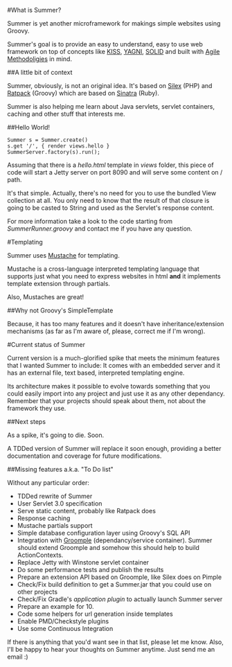 #What is Summer?

Summer is yet another microframework for makings simple websites using Groovy. 

Summer's goal is to provide an easy to understand, easy to use web framework on top of concepts like [KISS](http://en.wikipedia.org/wiki/KISS_principle), [YAGNI](http://en.wikipedia.org/wiki/YAGNI), [SOLID](http://en.wikipedia.org/wiki/SOLID) and built with [Agile Methodoligies](http://agilemanifesto.org/) in mind.

##A little bit of context

Summer, obviously, is not an original idea. It's based on [Silex](http://silex.sensiolabs.org/) (PHP) and [Ratpack](https://github.com/bleedingwolf/Ratpack) (Groovy) which are based on [Sinatra](http://www.sinatrarb.com/) (Ruby).

Summer is also helping me learn about Java servlets, servlet containers, caching and other stuff that interests me.

##Hello World!

    Summer s = Summer.create()
    s.get '/', { render views.hello }
    SummerServer.factory(s).run();

Assuming that there is a *hello.html* template in *views* folder, this piece of code will start a Jetty server on port 8090 and will serve some content on / path.

It's that simple. Actually, there's no need for you to use the bundled View collection at all. You only need to know that the result of that closure is going to be casted to String and used as the Servlet's response content.

For more information take a look to the code starting from *SummerRunner.groovy* and contact me if you have any question.

#Templating

Summer uses [Mustache](http://mustache.github.com/) for templating.

Mustache is a cross-language interpreted templating language that supports just what you need to express websites in html **and** it implements template extension through partials.

Also, Mustaches are great!

##Why not Groovy's SimpleTemplate

Because, it has too many features and it doesn't have inheritance/extension mechanisms (as far as I'm aware of, please, correct me if I'm wrong). 

#Current status of Summer

Current version is a much-glorified spike that meets the minimum  features that I wanted Summer to include: It comes with an embedded server and it has an external file, text based, interpreted templating engine.

Its architecture makes it possible to evolve towards something that you could easily import into any project and just use it as any other dependancy. Remember that your projects should speak about them, not about the framework they use.

##Next steps

As a spike, it's going to die. Soon.

A TDDed version of Summer will replace it soon enough, providing a better documentation and coverage for future modifications.

##Missing features a.k.a. "To Do list"

Without any particular order:

 - TDDed rewrite of Summer
 - User Servlet 3.0 specification
 - Serve static content, probably like Ratpack does
 - Response caching
 - Mustache partials support
 - Simple database configuration layer using Groovy's SQL API
 - Integration with [Groomple](http://github.com/ggalmazor/Groomple) (dependancy/service container). Summer should extend Groomple and somehow this should help to build ActionContexts.
 - Replace Jetty with Winstone servlet container
 - Do some performance tests and publish the results
 - Prepare an extension API based on Groomple, like Silex does on Pimple
 - Check/Fix build definition to get a Summer.jar that you could use on other projects
 - Check/Fix Gradle's *application plugin* to actually launch Summer server
 - Prepare an example for 10.
 - Code some helpers for url generation inside templates
 - Enable PMD/Checkstyle plugins
 - Use some Continuous Integration

If there is anything that you'd want see in that list, please let me know. Also, I'll be happy to hear your thoughts on Summer anytime. Just send me an email :)